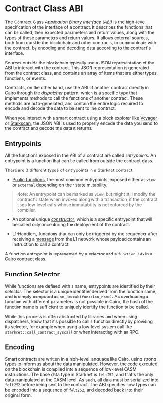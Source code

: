 # Contract Class ABI

The Contract Class _Application Binary Interface (ABI)_ is the high-level specification of the interface of a contract. It describes the functions that can be called, their expected parameters and return values, along with the types of these parameters and return values. It allows external sources, both from outside the blockchain and other contracts, to communicate with the contract, by encoding and decoding data according to the contract's interface.

Sources outside the blockchain typically use a JSON representation of the ABI to interact with the contract. This JSON representation is generated from the contract class, and contains an array of items that are either types, functions, or events.

Contracts, on the other hand, use the ABI of another contract directly in Cairo through the _dispatcher_ pattern, which is a specific type that implements methods to call the functions of another contract. These methods are auto-generated, and contain the entire logic required to encode and decode the data to be sent to the contract.

When you interact with a smart contract using a block explorer like [Voyager][voyager] or [Starkscan][starkscan], the JSON ABI is used to properly encode the data you send to the contract and decode the data it returns.

[voyager]: https://voyager.online/
[starkscan]: https://starkscan.co/

## Entrypoints

All the functions exposed in the ABI of a contract are called _entrypoints_. An entrypoint is a function that can be called from outside the contract class.

There are 3 different types of entrypoints in a Starknet contract:

- [Public functions][public function], the most common entrypoints, exposed either as `view` or `external` depending on their state mutability.

> Note: An entrypoint can be marked as `view`, but might still modify the contract's state when invoked along with a transaction, if the contract uses low-level calls whose immutability is not enforced by the compiler.

- An optional unique [_constructor_][constructor], which is a specific entrypoint that will be called only once during the deployment of the contract.

- L1-Handlers, functions that can only be triggered by the sequencer after receiving a [message][L1-L2 messaging] from the L1 network whose payload contains an instruction to call a contract.

[public function]: ./ch14-02-contract-functions.md#2-public-functions
[constructor]: ./ch14-02-contract-functions.md#1-constructors
[L1-L2 messaging]: ./ch16-04-L1-L2-messaging.md

A function entrypoint is represented by a _selector_ and a `function_idx` in a Cairo contract class.

## Function Selector

While functions are defined with a name, entrypoints are identified by their _selector_. The selector is a unique identifier derived from the function name, and is simply computed as `sn_keccak(function_name)`. As overloading a function with different parameters is not possible in Cairo, the hash of the function name is sufficient to uniquely identify the function to be called.

While this process is often abstracted by libraries and when using dispatchers, know that it's possible to call a function directly by providing its selector, for example when using a low-level system call like `starknet::call_contract_syscall` or when interacting with an RPC.

## Encoding

Smart contracts are written in a high-level language like Cairo, using strong types to inform us about the data manipulated. However, the code executed on the blockchain is compiled into a sequence of low-level CASM instructions. The base data type in Starknet is `felt252`, and that's the only data manipulated at the CASM level. As such, all data must be serialized into `felt252` before being sent to the contract. The ABI specifies how types can be encoded into a sequence of `felt252`, and decoded back into their original form.
